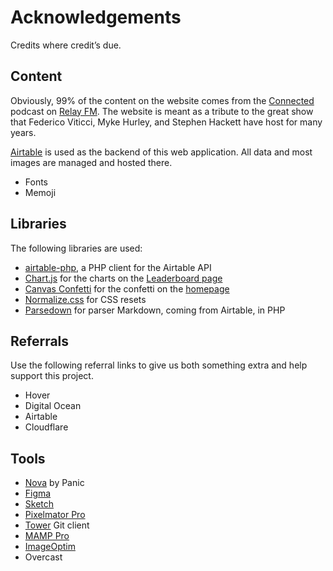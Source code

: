 # Acknowledgements

Credits where credit’s due.

## Content

Obviously, 99% of the content on the website comes from the [Connected](https://relay.fm/connected) podcast on [Relay FM](https://relay.fm). The website is meant as a tribute to the great show that Federico Viticci, Myke Hurley, and Stephen Hackett have host for many years.

[Airtable](https://airtable.com) is used as the backend of this web application. All data and most images are managed and hosted there.

-   Fonts
-   Memoji

## Libraries

The following libraries are used:

-   [airtable-php](https://github.com/sleiman/airtable-php), a PHP client for the Airtable API
-   [Chart.js](https://www.chartjs.org) for the charts on the [Leaderboard page](https://rickies.co/leaderboard)
-   [Canvas Confetti](https://github.com/catdad/canvas-confetti) for the confetti on the [homepage](https://rickies.co/)
-   [Normalize.css](https://necolas.github.io/normalize.css/) for CSS resets
-   [Parsedown](https://parsedown.org) for parser Markdown, coming from Airtable, in PHP

## Referrals
Use the following referral links to give us both something extra and help support this project. 

- Hover
- Digital Ocean
- Airtable
- Cloudflare

## Tools

-   [Nova](https://nova.app) by Panic
-   [Figma](https://figma.com)
-   [Sketch](https://www.sketch.com)
-   [Pixelmator Pro](https://www.pixelmator.com/pro/)
-   [Tower](https://www.git-tower.com/mac) Git client
-   [MAMP Pro](https://www.mamp.info/en/mamp-pro/mac/)
-   [ImageOptim](https://imageoptim.com/mac)
- Overcast